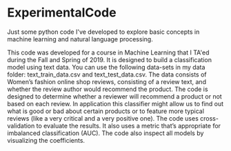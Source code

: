 # ExperimentalCode
Just some python code I've developed to explore basic concepts in machine learning and natural language processing.

This code was developed for a course in Machine Learning that I TA'ed during the Fall and Spring of 2019. It is designed to build a classification model using text data. You can use the following data-sets in my data folder: text_train_data.csv and text_test_data.csv. The data consists of Women’s fashion online shop reviews, consisting of a review text, and whether the review author would recommend the product. The code is designed to determine whether a reviewer will recommend a product or not based on each review. In application this classifier might allow us to find out what is good or bad about certain products or to feature more typical reviews (like a very critical and a very positive one). The code uses cross-validation to evaluate the results. It also uses a metric that’s appropriate for imbalanced classification (AUC). The code also inspect all models by visualizing the coefficients.
